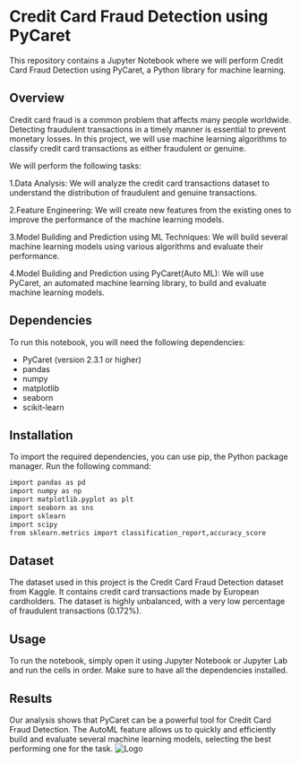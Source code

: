 # Credit Card Fraud Detection using PyCaret
This repository contains a Jupyter Notebook where we will perform Credit Card Fraud Detection using PyCaret, a Python library for machine learning.

## Overview
Credit card fraud is a common problem that affects many people worldwide. Detecting fraudulent transactions in a timely manner is essential to prevent monetary losses. In this project, we will use machine learning algorithms to classify credit card transactions as either fraudulent or genuine.

We will perform the following tasks:

1.Data Analysis: We will analyze the credit card transactions dataset to understand the distribution of fraudulent and genuine transactions.

2.Feature Engineering: We will create new features from the existing ones to improve the performance of the machine learning models.

3.Model Building and Prediction using ML Techniques: We will build several machine learning models using various algorithms and evaluate their performance.

4.Model Building and Prediction using PyCaret(Auto ML): We will use PyCaret, an automated machine learning library, to build and evaluate machine learning models.

## Dependencies
To run this notebook, you will need the following dependencies:

- PyCaret (version 2.3.1 or  higher)
- pandas
- numpy
- matplotlib
- seaborn
- scikit-learn
## Installation
To import the required dependencies, you can use pip, the Python package manager. Run the following command:

```bash
import pandas as pd
import numpy as np
import matplotlib.pyplot as plt
import seaborn as sns
import sklearn
import scipy
from sklearn.metrics import classification_report,accuracy_score 
```
## Dataset
The dataset used in this project is the Credit Card Fraud Detection dataset from Kaggle. It contains credit card transactions made by European cardholders. The dataset is highly unbalanced, with a very low percentage of fraudulent transactions (0.172%).

## Usage
To run the notebook, simply open it using Jupyter Notebook or Jupyter Lab and run the cells in order. Make sure to have all the dependencies installed.

## Results
Our analysis shows that PyCaret can be a powerful tool for Credit Card Fraud Detection. The AutoML feature allows us to quickly and efficiently build and evaluate several machine learning models, selecting the best performing one for the task.
![Logo](https://upload.wikimedia.org/wikipedia/commons/d/d0/Google_Colaboratory_SVG_Logo.svg)



